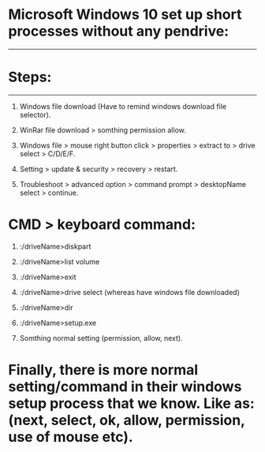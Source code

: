 # Microsoft Windows 10 set up short processes without any pendrive:
*******************************************************************
# Steps:
********
1. Windows file download (Have to remind windows download file selector).

2. WinRar file download > somthing permission allow.

3. Windows file > mouse right button click > properties > extract to > drive select > C/D/E/F.

4. Setting > update & security > recovery > restart.

5. Troubleshoot > advanced option > command prompt > desktopName select > continue.

# CMD > keyboard command: 
1.	:/driveName>diskpart
2.	:/driveName>list volume
3.	:/driveName>exit
4.	:/driveName>drive select (whereas have windows file downloaded)
5.	:/driveName>dir
6.	:/driveName>setup.exe

7. Somthing normal setting (permission, allow, next).

# Finally, there is more normal setting/command in their windows setup process that we know. Like as: (next, select, ok, allow, permission, use of mouse etc).
